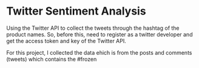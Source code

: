 # Twitter Sentiment Analysis

Using the Twitter API to collect the tweets through the hashtag of the product names. 
So, before this, need to register as a twitter developer and get the access token and key of the Twitter API.

For this project, I collected the data ehich is from the posts and comments (tweets) which contains the #frozen 
